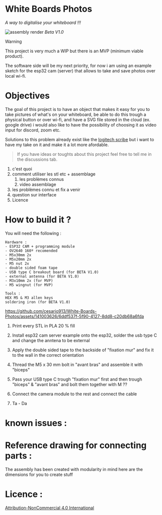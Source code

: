 # White Boards Photos

*A way to digitalise your whiteboard !!!*

![assembly render](https://github.com/cesario913/White-Boards-Photos/assets/141003626/b0bb34b4-8632-4ece-bdf2-e2ed1ff0ef1f)
*Beta V1.0*


> [!warning]
> This project is very much a WIP but there is an MVP (minimum viable product).
>
> The software side will be my next priority,
> for now i am using an example sketch for the esp32 cam (server) that allows to take and save photos over local wi-fi.

# Objectives

The goal of this project is to have an object that makes it easy for you to take pictures of what's on your whiteboard, be able to do this trough a physical button or over wi-fi, and have a SVG file stored in the cloud (ex. google drive) i would also like to have the possibility of choosing it as video input for discord, zoom etc.


Solutions to this problem already exist like the [logitech scribe](https://www.logitech.com/en-us/products/video-conferencing/room-solutions/scribe.960-001332.html) but i want to have my take on it and make it a lot more afordable.

> If you have ideas or toughts about this project feel free to tell me in the discussions tab.



1. c'est quoi 
2. comment utiliser les stl etc + assemblage
	1. les problèmes connus
	2. video assemblage
3. les problèmes connu et fix a venir
4. question sur interface
5. Licence



# How to build it ?


You will need the following :

```
Hardware :
- ESP32 CAM + programming module
- OV2640 160º recomended
- M5x30mm 2x
- M5x20mm 2x
- M5 nut 2x
- double sided foam tape
- USB type C breakout board (for BETA V1.0)
- external antenna (for BETA V1.0)
- M3x10mm 2x (for MVP)
- M5 wingnut (for MVP)
```
```
Tools :
HEX M5 & M3 allen keys
soldering iron (for BETA V1.0)
```

https://github.com/cesario913/White-Boards-Photos/assets/141003626/6ddf537f-5f90-4127-8dd8-c20db68a6fda


1. Print every STL in PLA 20 % fill

2. Install esp32 cam server example onto the esp32, solder the usb type C and change the anntena to be external  

3. Apply the double sided tape to the backside of "fixation mur" and fix it to the wall in the correct orientation

4. Thread the M5 x 30 mm bolt in "avant bras" and assemble it with "biceps"

5. Pass your USB type C trough "fixation mur" first and then trough "biceps" & "avant bras"  and bolt them together with M ??

6. Connect the camera module to the rest and connect the cable

7. Ta - Da 

# known issues :


# Reference drawing for connecting parts :

The assembly has been created with modularity in mind here are the dimensions for you to create stuff 

# Licence :
[Attribution-NonCommercial 4.0 International
](https://creativecommons.org/licenses/by-nc/4.0/deed.en)



